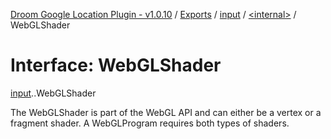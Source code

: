 [Droom Google Location Plugin - v1.0.10](../README.md) / [Exports](../modules.md) / [input](../modules/input.md) / [<internal\>](../modules/input._internal_.md) / WebGLShader

# Interface: WebGLShader

[input](../modules/input.md).[<internal>](../modules/input._internal_.md).WebGLShader

The WebGLShader is part of the WebGL API and can either be a vertex or a fragment shader. A WebGLProgram requires both types of shaders.

